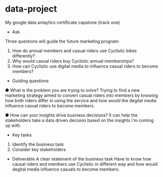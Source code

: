 # data-project
My google data anlaytics certificate capstone (track one)

* Ask

Three questions will guide the future marketing program:
1. How do annual members and casual riders use Cyclistic bikes differently?
2. Why would casual riders buy Cyclistic annual memberships?
3. How can Cyclistic use digital media to influence casual riders to become members?

- Guiding questions

● What is the problem you are trying to solve?
 Trying to find a new marketing strategy aimed to convert casual riders into members by knowing how both riders differ in using the service and how would the degital media influence casual riders to become members. 

● How can your insights drive business decisions?
 It can help the stakeholders take a data driven decision based on the insights i'm coming up with.

- Key tasks
1. Identify the business task
2. Consider key stakeholders

- Deliverable
A clear statement of the business task
 Have to know how causal riders and members use Cyclistic in different way and how would degital media influence casuals to become members.